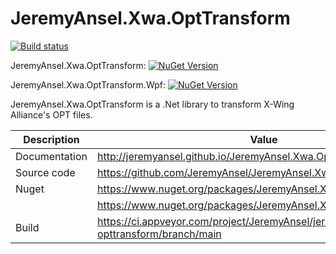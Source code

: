 # JeremyAnsel.Xwa.OptTransform

[![Build status](https://ci.appveyor.com/api/projects/status/cschfo9xynff8pfa/branch/main?svg=true)](https://ci.appveyor.com/project/JeremyAnsel/jeremyansel-xwa-opttransform/branch/main)

JeremyAnsel.Xwa.OptTransform:
[![NuGet Version](https://buildstats.info/nuget/JeremyAnsel.Xwa.OptTransform)](https://www.nuget.org/packages/JeremyAnsel.Xwa.OptTransform)

JeremyAnsel.Xwa.OptTransform.Wpf:
[![NuGet Version](https://buildstats.info/nuget/JeremyAnsel.Xwa.OptTransform.Wpf)](https://www.nuget.org/packages/JeremyAnsel.Xwa.OptTransform.Wpf)

JeremyAnsel.Xwa.OptTransform is a .Net library to transform X-Wing Alliance's OPT files.

Description     | Value
----------------|----------------
Documentation   | http://jeremyansel.github.io/JeremyAnsel.Xwa.OptTransform
Source code     | https://github.com/JeremyAnsel/JeremyAnsel.Xwa.OptTransform
Nuget           | https://www.nuget.org/packages/JeremyAnsel.Xwa.OptTransform
|               | https://www.nuget.org/packages/JeremyAnsel.Xwa.OptTransform.Wpf
Build           | https://ci.appveyor.com/project/JeremyAnsel/jeremyansel-xwa-opttransform/branch/main
